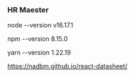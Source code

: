 ### HR Maester
node --version
v16.17.1

npm --version
8.15.0

yarn --version
1.22.19

https://nadbm.github.io/react-datasheet/

